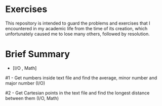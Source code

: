 # Exercises

This repository is intended to guard the problems and exercises that I encountered in my academic life from the time of its creation, which unfortunately caused me to lose many others, followed by resolution.


# Brief Summary
- [I/O , Math]

#1 - Get numbers inside text file and find the average, minor number and major number (I/O)

#2 - Get Cartesian points in the text file and find the longest distance between them (I/O, Math)
